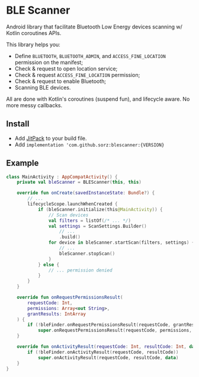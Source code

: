 # BLE Scanner

Android library that facilitate Bluetooth Low Energy devices scanning w/ Kotlin coroutines APIs.

This library helps you:
- Define `BLUETOOTH`, `BLUETOOTH_ADMIN`, and `ACCESS_FINE_LOCATION` permission on the manifest;
- Check & request to open location service;
- Check & request `ACCESS_FINE_LOCATION` permission;
- Check & request to enable Bluetooth;
- Scanning BLE devices.

All are done with Kotlin's coroutines (suspend fun), and lifecycle aware.
No more messy callbacks.

## Install

- Add [JitPack](https://jitpack.io/) to your build file.
- Add `implementation 'com.github.sorz:blescanner:{VERSION}`

## Example

```kotlin
class MainActivity : AppCompatActivity() {
    private val bleScanner = BLEScanner(this, this)

    override fun onCreate(savedInstanceState: Bundle?) {
        // ...
        lifecycleScope.launchWhenCreated {
            if (bleScanner.initialize(this@MainActivity)) {
                // Scan devices
                val filters = listOf(/* ... */)
                val settings = ScanSettings.Builder()
                    // ...
                    .build()
                for device in bleScanner.startScan(filters, settings) {
                    // ...
                    bleScanner.stopScan()
                }
            } else {
                // ... permission denied
            }
        }
    }

    override fun onRequestPermissionsResult(
        requestCode: Int,
        permissions: Array<out String>,
        grantResults: IntArray
    ) {
        if (!bleFinder.onRequestPermissionsResult(requestCode, grantResults))
            super.onRequestPermissionsResult(requestCode, permissions, grantResults)
    }

    override fun onActivityResult(requestCode: Int, resultCode: Int, data: Intent?) {
        if (!bleFinder.onActivityResult(requestCode, resultCode))
            super.onActivityResult(requestCode, resultCode, data)
    }
}
```
